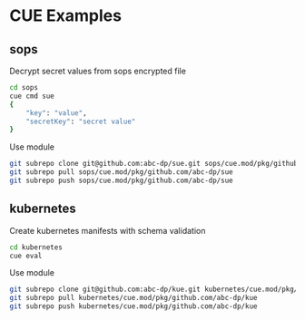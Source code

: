 # CUE Examples

## sops

Decrypt secret values from sops encrypted file

```sh
cd sops
cue cmd sue
{
    "key": "value",
    "secretKey": "secret value"
}
```

Use module

```sh
git subrepo clone git@github.com:abc-dp/sue.git sops/cue.mod/pkg/github.com/abc-dp/sue
git subrepo pull sops/cue.mod/pkg/github.com/abc-dp/sue
git subrepo push sops/cue.mod/pkg/github.com/abc-dp/sue
```

## kubernetes

Create kubernetes manifests with schema validation

```sh
cd kubernetes
cue eval
```

Use module

```sh
git subrepo clone git@github.com:abc-dp/kue.git kubernetes/cue.mod/pkg/github.com/abc-dp/kue
git subrepo pull kubernetes/cue.mod/pkg/github.com/abc-dp/kue
git subrepo push kubernetes/cue.mod/pkg/github.com/abc-dp/kue
```

